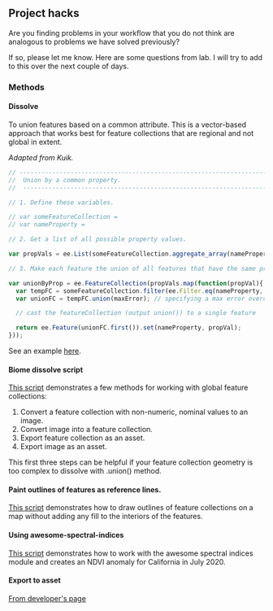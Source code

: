 ## Project hacks  

Are you finding problems in your workflow that you do not think are analogous to problems we have solved previously?    

If so, please let me know. Here are some questions from lab. I will try to add to this over the next couple of days.  


### Methods  

#### Dissolve  

To union features based on a common attribute. This is a vector-based approach that works best for feature collections that are regional and not global in extent.  

_Adapted from Kuik._   

```js
// ---------------------------------------------------------------------------
//  Union by a common property.
//  ----------------------------------------------------------------------------

// 1. Define these variables.

// var someFeatureCollection =
// var nameProperty =

// 2. Get a list of all possible property values.

var propVals = ee.List(someFeatureCollection.aggregate_array(nameProperty)).distinct();

// 3. Make each feature the union of all features that have the same propVal.

var unionByProp = ee.FeatureCollection(propVals.map(function(propVal){
  var tempFC = someFeatureCollection.filter(ee.Filter.eq(nameProperty, propVal));
  var unionFC = tempFC.union(maxError); // specifying a max error overcomes issues with features of diff projection

  // cast the featureCollection (output union()) to a single feature

  return ee.Feature(unionFC.first()).set(nameProperty, propVal);
}));
```

See an example [here](https://code.earthengine.google.com/9c95379ad1d3da524af7c6822a84eb98).  


#### Biome dissolve script  

[This script](https://code.earthengine.google.com/0787cb8d7fb449e82e139b8f61a2452e) demonstrates a few methods for working with global feature collections:  

1. Convert a feature collection with non-numeric, nominal values to an image.  
2. Convert image into a feature collection.  
3. Export feature collection as an asset.  
4. Export image as an asset.  

This first three steps can be helpful if your feature collection geometry is too complex to dissolve with .union() method.

#### Paint outlines of features as reference lines.

[This script](https://code.earthengine.google.com/4d1bc165e9d9baab1057654edc291fb2) demonstrates how to draw outlines of feature collections on a map without adding any fill to the interiors of the features.

#### Using awesome-spectral-indices  

[This script](https://code.earthengine.google.com/5f0e0db4662d9d0323106daee894dede) demonstrates how to work with the awesome spectral indices module and creates an NDVI anomaly for California in July 2020.  

#### Export to asset  

[From developer's page](https://developers.google.com/earth-engine/guides/exporting)
